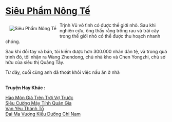 <a href="https://truyentiki.com/sieu-pham-nong-te.31739/" title="Siêu Phẩm Nông Tế"><h1>Siêu Phẩm Nông Tế</h1></a><div style="display:table"><img align="right" style="float: left; padding: 10px;" src="https://truyentiki.com/a/img/str/src/31739.jpg" alt="Siêu Phẩm Nông Tế">Trịnh Vũ vô tình có được thế giới nhỏ. Sau khi nghiên cứu, ông thấy rằng trồng rau và trái cây trong thế giới nhỏ có thể được thu hoạch nhanh chóng. <p></p> Sau khi đổi tay và bán, tôi kiếm được hơn 300.000 nhân dân tệ, và trong quá trình đó, tôi nhận ra Wang Zhendong, chủ nhà kho và Chen Yongzhi, chủ sở hữu của siêu thị Quảng Tây. <p></p> Từ đây, cuối cùng anh đã thoát khỏi việc nấu ăn ở nhà</div><p><br><b>Truyện Hay Khác :</b></p><a href="https://truyentiki.com/hao-mon-gia-tren-troi-vo-truoc.31738/" alt="Hào Môn Giá Trên Trời Vợ Trước">Hào Môn Giá Trên Trời Vợ Trước</a><br/><a href="https://github.com/nownovels/topcv/tree/master/truyenhay/31705/README.md" alt="Siêu Cường Máy Tính Quản Gia">Siêu Cường Máy Tính Quản Gia</a><br/><a href="https://truyencv2020.blogspot.com/2020/06/van-yeu-thanh-to.html" alt="Vạn Yêu Thánh Tổ">Vạn Yêu Thánh Tổ</a><br/><a href="https://github.com/nownovels/top500/tree/master/truyenhay/33664/" alt="Đại Ma Vương Kiều Dưỡng Chỉ Nam">Đại Ma Vương Kiều Dưỡng Chỉ Nam</a><br/>